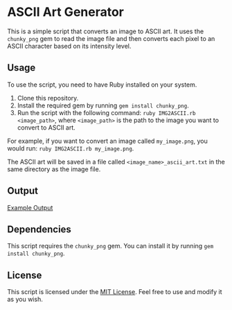 # ASCII Art Generator

This is a simple script that converts an image to ASCII art. It uses the `chunky_png` gem to read the image file and then converts each pixel to an ASCII character based on its intensity level.

## Usage

To use the script, you need to have Ruby installed on your system. 

1. Clone this repository.
2. Install the required gem by running `gem install chunky_png`.
3. Run the script with the following command: `ruby IMG2ASCII.rb <image_path>`, where `<image_path>` is the path to the image you want to convert to ASCII art.

For example, if you want to convert an image called `my_image.png`, you would run: `ruby IMG2ASCII.rb my_image.png`.

The ASCII art will be saved in a file called `<image_name>_ascii_art.txt` in the same directory as the image file.

## Output
[Example Output](src/image/)

## Dependencies

This script requires the `chunky_png` gem. You can install it by running `gem install chunky_png`.

## License

This script is licensed under the [MIT License](LICENSE). Feel free to use and modify it as you wish.
